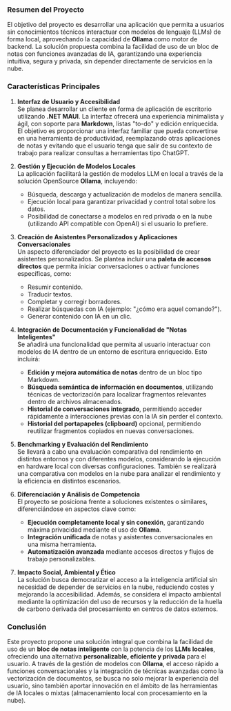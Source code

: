 ### **Resumen del Proyecto**

El objetivo del proyecto es desarrollar una aplicación que permita a usuarios sin conocimientos técnicos interactuar con modelos de lenguaje (LLMs) de forma local, aprovechando la capacidad de **Ollama** como motor de backend. La solución propuesta combina la facilidad de uso de un bloc de notas con funciones avanzadas de IA, garantizando una experiencia intuitiva, segura y privada, sin depender directamente de servicios en la nube.

### **Características Principales**

1.  **Interfaz de Usuario y Accesibilidad**\
    Se planea desarrollar un cliente en forma de aplicación de escritorio utilizando **.NET MAUI**. La interfaz ofrecerá una experiencia minimalista y ágil, con soporte para **Markdown**, listas "to-do" y edición enriquecida. El objetivo es proporcionar una interfaz familiar que pueda convertirse en una herramienta de productividad, reemplazando otras aplicaciones de notas y evitando que el usuario tenga que salir de su contexto de trabajo para realizar consultas a herramientas tipo ChatGPT.

2.  **Gestión y Ejecución de Modelos Locales**\
    La aplicación facilitará la gestión de modelos LLM en local a través de la solución OpenSource **Ollama**, incluyendo:

    -   Búsqueda, descarga y actualización de modelos de manera sencilla.
    -   Ejecución local para garantizar privacidad y control total sobre los datos.
    -   Posibilidad de conectarse a modelos en red privada o en la nube (utilizando API compatible con OpenAI) si el usuario lo prefiere.

3.  **Creación de Asistentes Personalizados y Aplicaciones Conversacionales**\
    Un aspecto diferenciador del proyecto es la posibilidad de crear asistentes personalizados. Se plantea incluir una **paleta de accesos directos** que permita iniciar conversaciones o activar funciones específicas, como:

    -   Resumir contenido.
    -   Traducir textos.
    -   Completar y corregir borradores.
    -   Realizar búsquedas con IA (ejemplo: "¿cómo era aquel comando?").
    -   Generar contenido con IA en un clic.

4.  **Integración de Documentación y Funcionalidad de "Notas Inteligentes"**\
    Se añadirá una funcionalidad que permita al usuario interactuar con modelos de IA dentro de un entorno de escritura enriquecido. Esto incluirá:

    -   **Edición y mejora automática de notas** dentro de un bloc tipo Markdown.
    -   **Búsqueda semántica de información en documentos**, utilizando técnicas de vectorización para localizar fragmentos relevantes dentro de archivos almacenados.
    -   **Historial de conversaciones integrado**, permitiendo acceder rápidamente a interacciones previas con la IA sin perder el contexto.
    -   **Historial del portapapeles (clipboard)** opcional, permitiendo reutilizar fragmentos copiados en nuevas conversaciones.

5.  **Benchmarking y Evaluación del Rendimiento**\
    Se llevará a cabo una evaluación comparativa del rendimiento en distintos entornos y con diferentes modelos, considerando la ejecución en hardware local con diversas configuraciones. También se realizará una comparativa con modelos en la nube para analizar el rendimiento y la eficiencia en distintos escenarios.

6.  **Diferenciación y Análisis de Competencia**\
    El proyecto se posiciona frente a soluciones existentes o similares, diferenciándose en aspectos clave como:

    -   **Ejecución completamente local y sin conexión**, garantizando máxima privacidad mediante el uso de **Ollama**.
    -   **Integración unificada** de notas y asistentes conversacionales en una misma herramienta.
    -   **Automatización avanzada** mediante accesos directos y flujos de trabajo personalizables.

7.  **Impacto Social, Ambiental y Ético**\
    La solución busca democratizar el acceso a la inteligencia artificial sin necesidad de depender de servicios en la nube, reduciendo costes y mejorando la accesibilidad. Además, se considera el impacto ambiental mediante la optimización del uso de recursos y la reducción de la huella de carbono derivada del procesamiento en centros de datos externos.

### **Conclusión**

Este proyecto propone una solución integral que combina la facilidad de uso de un **bloc de notas inteligente** con la potencia de los **LLMs locales**, ofreciendo una alternativa **personalizable, eficiente y privada** para el usuario. A través de la gestión de modelos con **Ollama**, el acceso rápido a funciones conversacionales y la integración de técnicas avanzadas como la vectorización de documentos, se busca no solo mejorar la experiencia del usuario, sino también aportar innovación en el ámbito de las herramientas de IA locales o mixtas (almacenamiento local con procesamiento en la nube).